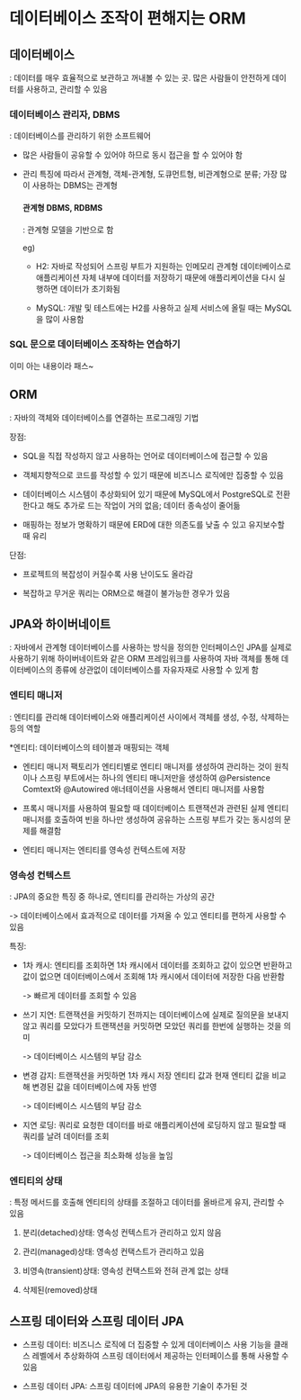 # 데이터베이스 조작이 편해지는 ORM

## 데이터베이스

: 데이터를 매우 효율적으로 보관하고 꺼내볼 수 있는 곳. 많은 사람들이 안전하게 데이터를 사용하고, 관리할 수 있음

### 데이터베이스 관리자, DBMS 

: 데이터베이스를 관리하기 위한 소프트웨어 

  - 많은 사람들이 공유할 수 있어야 하므로 동시 접근을 할 수 있어야 함

  - 관리 특징에 따라서 관계형, 객체-관계형, 도큐먼트형, 비관계형으로 분류; 가장 많이 사용하는 DBMS는 관계형

    #### 관계형 DBMS, RDBMS

    : 관계형 모델을 기반으로 함

    eg)
    
    - H2: 자바로 작성되어 스프링 부트가 지원하는 인메모리 관계형 데이터베이스로 애플리케이션 자체 내부에 데이터를 저장하기 때문에 애플리케이션을 다시 실행하면 데이터가 초기화됨
      
    - MySQL: 개발 및 테스트에는 H2를 사용하고 실제 서비스에 올릴 때는 MySQL을 많이 사용함
   
### SQL 문으로 데이터베이스 조작하는 연습하기

이미 아는 내용이라 패스~

## ORM

: 자바의 객체와 데이터베이스를 연결하는 프로그래밍 기법

장점:
  
  - SQL을 직접 작성하지 않고 사용하는 언어로 데이터베이스에 접근할 수 있음

  - 객체지향적으로 코드를 작성할 수 있기 때문에 비즈니스 로직에만 집중할 수 있음

  - 데이터베이스 시스템이 추상화되어 있기 때문에 MySQL에서 PostgreSQL로 전환한다고 해도 추가로 드는 작업이 거의 없음; 데이터 종속성이 줄어듦

  - 매핑하는 정보가 명확하기 때문에 ERD에 대한 의존도를 낮출 수 있고 유지보수할 때 유리

단점: 

  - 프로젝트의 복잡성이 커질수록 사용 난이도도 올라감

  - 복잡하고 무거운 쿼리는 ORM으로 해결이 불가능한 경우가 있음

## JPA와 하이버네이트

: 자바에서 관계형 데이터베이스를 사용하는 방식을 정의한 인터페이스인 JPA를 실제로 사용하기 위해 하이버네이트와 같은 ORM 프레임워크를 사용하여 자바 객체를 통해 데이터베이스의 종류에 상관없이 데이터베이스를 자유자재로 사용할 수 있게 함

### 엔티티 매니저

: 엔티티를 관리해 데이터베이스와 애플리케이션 사이에서 객체를 생성, 수정, 삭제하는 등의 역할

  *엔티티: 데이터베이스의 테이블과 매핑되는 객체

- 엔티티 매니저 팩토리가 엔티티별로 엔티티 매니저를 생성하여 관리하는 것이 원칙이나 스프링 부트에서는 하나의 엔티티 매니저만을 생성하여 @Persistence Comtext와 @Autowired 애너테이션을 사용해서 엔티티 매니저를 사용함

- 프록시 매니저를 사용하여 필요할 때 데이터베이스 트랜잭션과 관련된 실제 엔티티 매니저를 호출하여 빈을 하나만 생성하여 공유하는 스프링 부트가 갖는 동시성의 문제를 해결함

- 엔티티 매니저는 엔티티를 영속성 컨텍스트에 저장 

### 영속성 컨텍스트 

: JPA의 중요한 특징 중 하나로, 엔티티를 관리하는 가상의 공간 

-> 데이터베이스에서 효과적으로 데이터를 가져올 수 있고 엔티티를 편하게 사용할 수 있음

특징:

  - 1차 캐시: 엔티티를 조회하면  1차 캐시에서 데이터를 조회하고 값이 있으면 반환하고 값이 없으면 데이터베이스에서 조회해 1차 캐시에서 데이터에 저장한 다음 반환함

    -> 빠르게 데이터를 조회할 수 있음

  - 쓰기 지연: 트랜잭션을 커밋하기 전까지는 데이터베이스에 실제로 질의문을 보내지 않고 쿼리를 모았다가 트랜잭션을 커밋하면 모았던 쿼리를 한번에 실행하는 것을 의미

    -> 데이터베이스 시스템의 부담 감소

  - 변경 감지: 트랜잭션을 커밋하면 1차 캐시 저장 엔티티 값과 현재 엔티티 값을 비교해 변경된 값을 데이터베이스에 자동 반영

    -> 데이터베이스 시스템의 부담 감소

  - 지연 로딩: 쿼리로 요청한 데이터를 바로 애플리케이션에 로딩하지 않고 필요할 때 쿼리를 날려 데이터를 조회

    -> 데이터베이스 접근을 최소화해 성능을 높임

### 엔티티의 상태 

: 특정 메서드를 호출해 엔티티의 상태를 조절하고 데이터를 올바르게 유지, 관리할 수 있음

1. 분리(detached)상태: 영속성 컨텍스트가 관리하고 있지 않음

2. 관리(managed)상태: 영속성 컨택스트가 관리하고 있음

3. 비영속(transient)상태: 영속성 컨택스트와 전혀 관계 없는 상태

4. 삭제된(removed)상태

## 스프링 데이터와 스프링 데이터 JPA

- 스프링 데이터: 비즈니스 로직에 더 집중할 수 있게 데이터베이스 사용 기능을 클래스 레벨에서 추상화하여 스프링 데이터에서 제공하는 인터페이스를 통해 사용할 수 있음

- 스프링 데이터 JPA: 스프링 데이터에 JPA의 유용한 기술이 추가된 것
